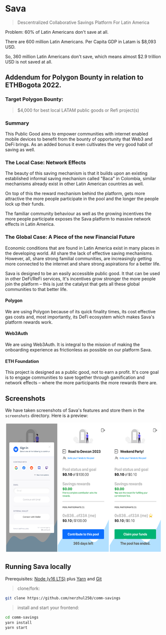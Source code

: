 # Sava

> Descentralized Collaborative Savings Platform For Latin America

Problem: 60% of Latin Americans don't save at all. 

There are 600 million Latin Americans. Per Capita GDP in Latam is $8,093 USD.

So, 360 million Latin Americans don't save, which means almost $2.9 trillion USD is not saved at all.

## Addendum for Polygon Bounty in relation to ETHBogota 2022.

### Target Polygon Bounty:

> $4,000 for best local LATAM public goods or Refi project(s)

### Summary 

This Public Good aims to empower communities with internet enabled mobile devices to benefit from the bounty of opportunity that Web3 and DeFi brings. As an added bonus it even cultivates the very good habit of saving as well.

### The Local Case: Network Effects

The beauty of this saving mechanism is that it builds upon an existing established informal saving mechanism called "Baca" in Colombia, similar mechanisms already exist in other Latin American countries as well.

On top of this the reward mechanism behind the platform, gets more attractive the more people participate in the pool and the longer the people lock up their funds.

The familiar community behaviour as well as the growing incentives the more people participate exposes the Sava platform to massive network effects in Latin America.

### The Global Case: A Piece of the new Financial Future

Economic conditions that are found in Latin America exist in many places in the developing world. All share the lack of effective saving mechanisms. However, all, share strong familial communities, are increasingly getting more connected to the internet and share strong aspirations for a better life. 

Sava is designed to be an easily accessible public good. It that can be used in other DeFi/ReFi services, It's incentives grow stronger the more people join the platform – this is just the catalyst that gets all these global communities to that better life.

#### Polygon
We are using Polygon because of its quick finality times, its cost effective gas costs and, most importantly, its DeFi ecosystem which makes Sava's platform rewards work.

#### Web3Auth
We are using Web3Auth. It is integral to the mission of making the onboarding experience as frictionless as possible on our platform Sava.

#### ETH Foundation
This project is designed as a public good, not to earn a profit. It's core goal is to engage communities to save together through gamification and network effects – where the more participants the more rewards there are.

## Screenshots

We have taken screenshots of Sava's features and store them in the `screenshots` directory. Here is a preview:

<img src="./screenshots/preview.png" height="420" />

## Running Sava locally

Prerequisites: [Node (v16 LTS)](https://nodejs.org/en/download/) plus [Yarn](https://classic.yarnpkg.com/en/docs/install/) and [Git](https://git-scm.com/downloads)

> clone/fork:

```bash
git clone https://github.com/nerzhul250/comm-savings
```

> install and start your frontend:

```bash
cd comm-savings
yarn install
yarn start
```
